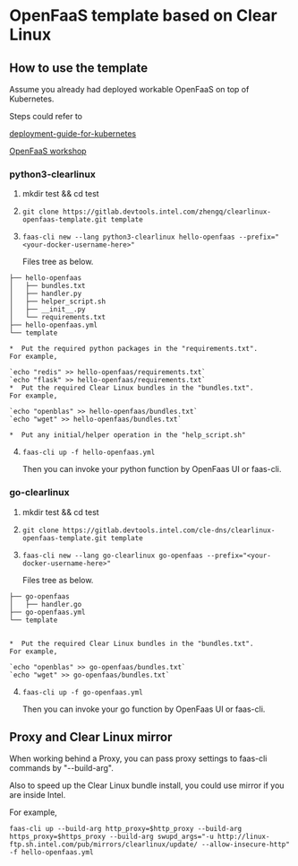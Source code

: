 # OpenFaaS template based on Clear Linux

## How to use the template

Assume you already had deployed workable OpenFaaS on top of Kubernetes.

Steps could refer to

[deployment-guide-for-kubernetes](https://docs.openfaas.com/deployment/kubernetes/#deployment-guide-for-kubernetes)

[OpenFaaS workshop](https://github.com/openfaas/workshop)

### python3-clearlinux
1.  mkdir test && cd test
2.  `git clone https://gitlab.devtools.intel.com/zhengq/clearlinux-openfaas-template.git template`
3.  `faas-cli new --lang python3-clearlinux hello-openfaas --prefix="<your-docker-username-here>"`

    Files tree as below.
>  
    ├── hello-openfaas
    │   ├── bundles.txt
    │   ├── handler.py
    │   ├── helper_script.sh
    │   ├── __init__.py
    │   └── requirements.txt
    ├── hello-openfaas.yml
    └── template

    *  Put the required python packages in the "requirements.txt".
    For example,

    `echo "redis" >> hello-openfaas/requirements.txt`
    `echo "flask" >> hello-openfaas/requirements.txt`
    *  Put the required Clear Linux bundles in the "bundles.txt".
    For example,

    `echo "openblas" >> hello-openfaas/bundles.txt`
    `echo "wget" >> hello-openfaas/bundles.txt`

    *  Put any initial/helper operation in the "help_script.sh"

4.  `faas-cli up -f hello-openfaas.yml`

    Then you can invoke your python function by OpenFaas UI or faas-cli.
    
### go-clearlinux
1.  mkdir test && cd test
2.  `git clone https://gitlab.devtools.intel.com/cle-dns/clearlinux-openfaas-template.git template`
3.  `faas-cli new --lang go-clearlinux go-openfaas --prefix="<your-docker-username-here>"`

    Files tree as below.
>  
    ├── go-openfaas
    │   ├── handler.go
    ├── go-openfaas.yml
    └── template


    *  Put the required Clear Linux bundles in the "bundles.txt".
    For example,

    `echo "openblas" >> go-openfaas/bundles.txt`
    `echo "wget" >> go-openfaas/bundles.txt`
4.  `faas-cli up -f go-openfaas.yml`

    Then you can invoke your go function by OpenFaas UI or faas-cli.

    
## Proxy and Clear Linux mirror

When working behind a Proxy, you can pass proxy settings to faas-cli commands by "--build-arg".

Also to speed up the Clear Linux bundle install, you could use mirror if you are inside Intel.

For example, 

`faas-cli up --build-arg http_proxy=$http_proxy --build-arg https_proxy=$https_proxy --build-arg swupd_args="-u http://linux-ftp.sh.intel.com/pub/mirrors/clearlinux/update/ --allow-insecure-http" -f hello-openfaas.yml`
